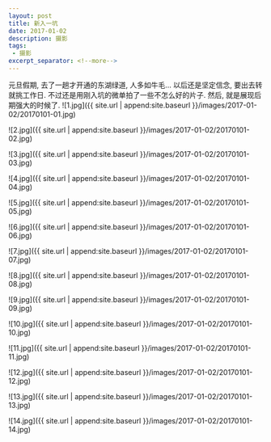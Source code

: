 ```yaml
---
layout: post
title: 新入一坑
date: 2017-01-02
description: 摄影
tags:
 - 摄影
excerpt_separator: <!--more-->
---
```


元旦假期, 去了一趟才开通的东湖绿道, 人多如牛毛...
以后还是坚定信念, 要出去转就挑工作日. 不过还是用刚入坑的微单拍了一些不怎么好的片子. 
然后, 就是展现后期强大的时候了.
![1.jpg]({{ site.url | append:site.baseurl }}/images/2017-01-02/20170101-01.jpg)

![2.jpg]({{ site.url | append:site.baseurl }}/images/2017-01-02/20170101-02.jpg)
<!--more-->
![3.jpg]({{ site.url | append:site.baseurl }}/images/2017-01-02/20170101-03.jpg)

![4.jpg]({{ site.url | append:site.baseurl }}/images/2017-01-02/20170101-04.jpg)

![5.jpg]({{ site.url | append:site.baseurl }}/images/2017-01-02/20170101-05.jpg)

![6.jpg]({{ site.url | append:site.baseurl }}/images/2017-01-02/20170101-06.jpg)

![7.jpg]({{ site.url | append:site.baseurl }}/images/2017-01-02/20170101-07.jpg)

![8.jpg]({{ site.url | append:site.baseurl }}/images/2017-01-02/20170101-08.jpg)

![9.jpg]({{ site.url | append:site.baseurl }}/images/2017-01-02/20170101-09.jpg)

![10.jpg]({{ site.url | append:site.baseurl }}/images/2017-01-02/20170101-10.jpg)

![11.jpg]({{ site.url | append:site.baseurl }}/images/2017-01-02/20170101-11.jpg)

![12.jpg]({{ site.url | append:site.baseurl }}/images/2017-01-02/20170101-12.jpg)

![13.jpg]({{ site.url | append:site.baseurl }}/images/2017-01-02/20170101-13.jpg)

![14.jpg]({{ site.url | append:site.baseurl }}/images/2017-01-02/20170101-14.jpg)
















